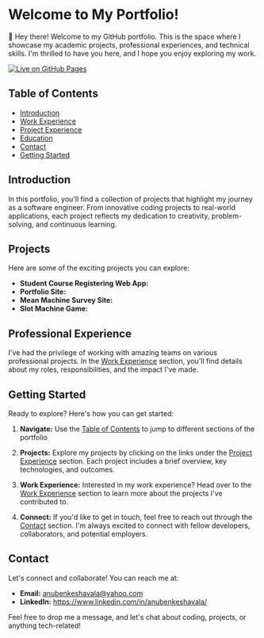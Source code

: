 # Welcome to My Portfolio!

👋 Hey there! Welcome to my GitHub portfolio. This is the space where I showcase my academic projects, professional experiences, and technical skills. I'm thrilled to have you here, and I hope you enjoy exploring my work.

[![Live on GitHub Pages](https://img.shields.io/badge/Live%20on-GitHub%20Pages-brightgreen)](https://anuben.github.io/portfolio-project/)

## Table of Contents

- [Introduction](#introduction)
- [Work Experience](#work-experience)
- [Project Experience](#project-experience)
- [Education](#education)
- [Contact](#contact)
- [Getting Started](#getting-started)


## Introduction

In this portfolio, you'll find a collection of projects that highlight my journey as a software engineer. From innovative coding projects to real-world applications, each project reflects my dedication to creativity, problem-solving, and continuous learning.

## Projects

Here are some of the exciting projects you can explore:

- **Student Course Registering Web App:** 
- **Portfolio Site:** 
- **Mean Machine Survey Site:**
- **Slot Machine Game:**
  
## Professional Experience

I've had the privilege of working with amazing teams on various professional projects. In the [Work Experience](#work-experience) section, you'll find details about my roles, responsibilities, and the impact I've made.

## Getting Started

Ready to explore? Here's how you can get started:

1. **Navigate:** Use the [Table of Contents](#table-of-contents) to jump to different sections of the portfolio

2. **Projects:** Explore my projects by clicking on the links under the [Project Experience](#project-experience) section. Each project includes a brief overview, key technologies, and outcomes.

3. **Work Experience:** Interested in my work experience? Head over to the [Work Experience](#work-experience) section to learn more about the projects I've contributed to.

4. **Connect:** If you'd like to get in touch, feel free to reach out through the [Contact](#contact) section. I'm always excited to connect with fellow developers, collaborators, and potential employers.

## Contact

Let's connect and collaborate! You can reach me at:

- **Email:** anubenkeshavala@yahoo.com
- **LinkedIn:** https://www.linkedin.com/in/anubenkeshavala/

Feel free to drop me a message, and let's chat about coding, projects, or anything tech-related!
